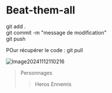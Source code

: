 # Beat-them-all

git add .<br>
git commit -m "message de modification"<br>
git push

POur récupérer le code : git pull

![Image20241112110216](https://github.com/user-attachments/assets/69c2ba37-63ac-439f-a5bf-21496ac761fd)

>Personnages
>>Heros
>>Ennemis
